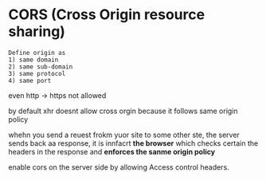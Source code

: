 # CORS (Cross Origin resource sharing)
    Define origin as 
    1) same domain
    2) same sub-domain
    3) same protocol
    4) same port

even http -> https not allowed 

by default xhr doesnt allow cross orgin because it follows same origin policy

whehn you send a reuest frokm yuor site to some other ste, the server sends back aa response, it is innfacrt **the  browser** which checks certain the headers in 
the response and **enforces the sanme origin policy** 

enable cors on the server side by allowing Access control headers. 

